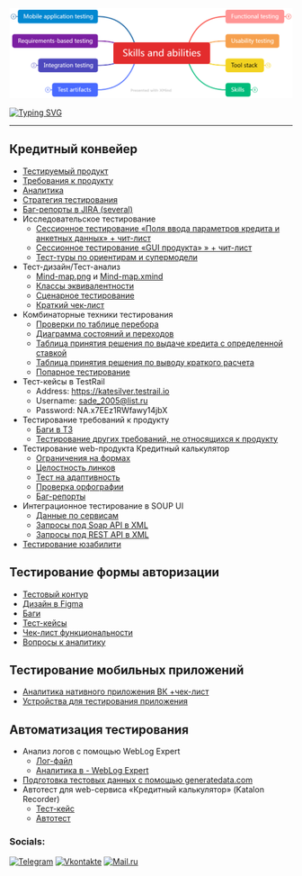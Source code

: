 [![Header](https://github.com/KateSilver2005/KateSilver2005/blob/main/assets/Skills-and-abilities-Map-short.png)](https://disk.yandex.ru/i/CNiqy5byUMSG2w)

[![Typing SVG](https://readme-typing-svg.herokuapp.com?font=Fira+Code&size=22&pause=1000&color=FFFFFF&width=435&lines=I+am+a+beginner+testing+engineer)](https://git.io/typing-svg)
*** 
## Кредитный конвейер
- [Тестируемый продукт](http://creditcalculator.pointschool.ru/credit/)
- [Требования к продукту](https://docs.google.com/document/d/1JWYExMTe26v58JiZTLQqAhCzkJYJJsJ96YCI2A9lDpM/edit)
- [Аналитика](https://docs.google.com/spreadsheets/d/1cPUpBKHzZP2vp2ZzI_ZkgpG4zscPX3oKDQTlR6TU2K4/edit?usp=sharing)
- [Стратегия тестирования](https://docs.google.com/spreadsheets/d/1x1UnZNbuPQ_ihr8JRXUnI5_noBI_A8g1TR9vC4jD5SI/edit?usp=sharing)
- [Баг-репорты в JIRA (several)](https://github.com/KateSilver2005/Bug-reports)
- Исследовательское тестирование
    - [Сессионное тестирование «Поля ввода параметров кредита и анкетных данных» + чит-лист](https://docs.google.com/spreadsheets/d/1hUeMuAdY65-abtXgO7NhdGbYnvYBhoweQ1PbCUYTeCc/edit#gid=1777999716)
    - [Сессионное тестирование  «GUI продукта» » + чит-лист](https://docs.google.com/spreadsheets/d/1kPw3QIvSNh2UYkDDKRh2dY6Ks0DrBl5Bp4CY-JHLWv4/edit#gid=11732545)
    - [Тест-туры по ориентирам и супермодели](https://docs.google.com/spreadsheets/d/1Pnb4zF-iIthwiM_AihDJ48UjCBpQb-YZYQKTjPgxr1M/edit#gid=1117438329)
- Тест-дизайн/Тест-анализ
    -  [Mind-map.png](https://github.com/KateSilver2005/KateSilver2005/blob/main/assets/Mind-map_%D0%BA%D1%80%D0%B5%D0%B4%D0%B8%D1%82%D0%BD%D1%8B%D0%B9_%D0%BA%D0%BE%D0%BD%D0%B2%D0%B5%D0%B9%D0%B5%D1%80_XMind.png) и [Mind-map.xmind](https://github.com/KateSilver2005/KateSilver2005/blob/main/assets/Mind-map%20%D0%BA%D1%80%D0%B5%D0%B4%D0%B8%D1%82%D0%BD%D1%8B%D0%B9%20%D0%BA%D0%BE%D0%BD%D0%B2%D0%B5%D0%B9%D0%B5%D1%80%20%D0%B2%20_.xmind)
    -  [Классы эквивалентности](https://docs.google.com/spreadsheets/d/1u_HBYt22m_0NXfbxc9xd5eNA35X-2qcQl1e82anh5KE/edit#gid=1651523314)
    -  [Сценарное тестирование](https://docs.google.com/spreadsheets/d/1JSBeKw6dtHVM1yTxmYM4AhTqNVTgPymkt5oynw63Nig/edit#gid=1093061594)
    -  [Краткий чек-лист](https://docs.google.com/spreadsheets/d/11ig9DhfGtz9oIerLA9TId1pHd_vHVjQXavVLa7zmU1I/edit?usp=sharing)
- Комбинаторные техники тестирования
    - [Проверки по таблице перебора](https://docs.google.com/spreadsheets/d/1MzPEPTLseHKk-v9u4udwjaCztVFLAL-vJC3U0I4FXh8/edit#gid=711026152)
    - [Диаграмма состояний и переходов](https://docs.google.com/spreadsheets/d/1VuyW-QkY6_vpGtg1tUJpVwLyKM4FyCSZfXedB5Ly080/edit#gid=1396450085)
    - [Таблица принятия решения по выдаче кредита с определенной ставкой](https://docs.google.com/spreadsheets/d/1k-miFBAg7t2P9s_xZl0HrT9XMLLWy-HDYPw6Pt9sC1k/edit#gid=1715704617)
    - [Таблица принятия решения по выводу краткого расчета](https://docs.google.com/spreadsheets/d/1ODJKEo4tzOXKaRnxCCsRpzOw6dsHFAtz1b2Ik4hdPGw/edit#gid=946014596)
    - [Попарное тестирование](https://docs.google.com/spreadsheets/d/1ZcxttTH36HqGzCo1CvqZghVFAHPP0NBP/edit#gid=397686339)
- Тест-кейсы в TestRail
    - Address: https://katesilver.testrail.io
    - Username: sade_2005@list.ru
    - Password: NA.x7EEz1RWfawy14jbX
- Тестирование требований к продукту
    - [Баги в ТЗ](https://docs.google.com/document/d/19zhqpxXv3fElnftAgypTFAoN4sg_NJ6kD859Bcie5ok/edit#heading=h.sj5y1nc1ihh)
    - [Тестирование других требований, не относящихся к продукту](https://docs.google.com/spreadsheets/d/1hdUbCN05pvUuIqV3c77I-ubKH-dwdd_fAGbQ0waAyqU/edit?usp=sharing)
- Тестирование web-продукта Кредитный калькулятор
    - [Ограничения на формах](https://docs.google.com/spreadsheets/d/1YeCy5cofvxo1BZ4MBeSGVrOImdn0AjKYiYYlpU8N6cs/edit?usp=sharing)
    - [Целостность линков](https://docs.google.com/spreadsheets/d/1yUHUVP7PNBLBaDly4AfZE_Gv5ydrALkKTvvB0oLmR8A/edit?usp=sharing)
    - [Тест на адаптивность](https://docs.google.com/spreadsheets/d/17xpBLDBs1HvrHdknjU0IVbuBrWBfXKlYr05MLup7maU/edit?usp=sharing)
    - [Проверка орфографии](https://docs.google.com/spreadsheets/d/1qtC8pqL5LOC9e7Xp0zdGfpTWj1WbXDL2Ts4ma3VHHgg/edit?usp=sharing)
    - [Баг-репорты](https://docs.google.com/spreadsheets/d/11dVUYGViM14MFz-uNA1cDm8wyoLpZJTl7tFeGEznwKM/edit?usp=sharing)
- Интеграционное тестирование в SOUP UI
    - [Данные по сервисам](https://docs.google.com/document/d/1BqB_c5UP3USjUDFDlsVSN325Uebgd2NOR4mb0LKIIa0/edit#heading=h.5eb463wjf2eq)
    - [Запросы под Soap API в XML](https://github.com/KateSilver2005/KateSilver2005/blob/main/assets/SOAP-%D0%90%D0%BB%D0%B5%D0%BA%D1%81%D0%B5%D0%B5%D0%B2%D0%B0_new.xml)
    - [Запросы под REST API в XML](https://github.com/KateSilver2005/KateSilver2005/blob/main/assets/REST-%D0%90%D0%BB%D0%B5%D0%BA%D1%81%D0%B5%D0%B5%D0%B2%D0%B0_new.xml)
- [Тестирование юзабилити](https://docs.google.com/document/d/1LZNJJCSO7gZlrH-XxAawIpyE_XxKLEE3RXf7IMlH00s/edit#heading=h.yxrpvhm63ncr)

## Тестирование формы авторизации
- [Тестовый контур](https://qatest.606ep.ru/)
- [Дизайн в Figma](https://www.figma.com/file/ZaXwWZzjBjysg78zLoO5r7/Test-for-QA?node-id=0%3A1)
- [Баги](https://docs.google.com/spreadsheets/d/1n23SzoUA0Wrg1faKmWTBDgIxcZKutXxOISRMfnRBKB4/edit#gid=1598315195)
- [Тест-кейсы](https://docs.google.com/spreadsheets/d/1MzZCwPYObGKkboMbmOojcDv_CP0gQWa8MRN9Qs145VQ/edit#gid=760123050)
- [Чек-лист функциональности](https://docs.google.com/spreadsheets/d/1QvMQUYT5FylzOncoDuuz2R4DRqhrJ659I2KkYG6qBf4/edit?usp=sharing)
- [Вопросы к аналитику](https://docs.google.com/spreadsheets/d/1pAZiozMBIkbH-HGm7unLuUIbIFM943R4YQUqWyThCpw/edit?usp=sharing)
## Тестирование мобильных приложений
- [Аналитика нативного приложения ВК +чек-лист](https://docs.google.com/spreadsheets/d/1o6BxwiLI__dHibk1SEULIp1Sp4pSlHDYf71RgxebU3o/edit?usp=sharing)
- [Устройства для тестирования приложения](https://docs.google.com/spreadsheets/d/11nQjTB8tMGQBgl79g4d-ZCc68uaZS6BaDPNK-yGU4Tw/edit?usp=sharing)

## Автоматизация тестирования
- Анализ логов с помощью WebLog Expert
    - [Лог-файл](https://github.com/KateSilver2005/KateSilver2005/blob/main/assets/access.log)
    - [Аналитика в - WebLog Expert](https://docs.google.com/spreadsheets/d/1_q1PqMzXT27rRD-XHA9o4GUYcNL89X5RYGV4pxBjg3E/edit?usp=sharing)
- [Подготовка тестовых данных с помощью generatedata.com](https://docs.google.com/spreadsheets/d/1PRIS33h-OT1XdVq4HiJ_1IbZpJAQawtqjpffwXysO7w/edit?usp=sharing)
- Автотест для web-сервиса «Кредитный калькулятор» (Katalon Recorder)
    - [Тест-кейс](https://docs.google.com/document/d/1XWCMJQ1-gtMpNzM_luvBGo3mK9DgeEK6/edit?usp=sharing&ouid=103665283150445584431&rtpof=true&sd=true)
    - [Автотест](https://github.com/KateSilver2005/KateSilver2005/blob/main/assets/AT.html)
### Socials:
[![Telegram](https://img.shields.io/badge/-Telegram-090909?style=for-the-badge&logo=telegram&logoColor=27A0D9)](https://t.me/kate_silver2005)
[![Vkontakte](https://img.shields.io/badge/-Vkontakte-090909?style=for-the-badge&logo=Vk&logoColor=4F7DB3)](https://vk.com/katesilver)
[![Mail.ru](https://img.shields.io/badge/-Mail.ru-090909?style=for-the-badge&logo=Mail.Ru&logoColor=ff9e05&logoText=125ecb)](https://e.mail.ru/compose/?to=sade_2005@list.ru)


